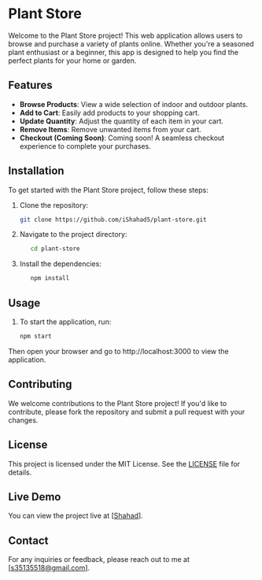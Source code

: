 # Plant Store

Welcome to the Plant Store project! This web application allows users to browse and purchase a variety of plants online. Whether you're a seasoned plant enthusiast or a beginner, this app is designed to help you find the perfect plants for your home or garden.

## Features
- **Browse Products**: View a wide selection of indoor and outdoor plants.
- **Add to Cart**: Easily add products to your shopping cart.
- **Update Quantity**: Adjust the quantity of each item in your cart.
- **Remove Items**: Remove unwanted items from your cart.
- **Checkout (Coming Soon)**: Coming soon! A seamless checkout experience to complete your purchases.

## Installation
To get started with the Plant Store project, follow these steps:

1. Clone the repository:
   ```bash
   git clone https://github.com/iShahad5/plant-store.git
   
2. Navigate to the project directory:
   ```bash
      cd plant-store
   
3. Install the dependencies:
   ```bash
      npm install
   
## Usage
1. To start the application, run:
   ```bash
   npm start
Then open your browser and go to http://localhost:3000 to view the application.

## Contributing
We welcome contributions to the Plant Store project! If you'd like to contribute, please fork the repository and submit a pull request with your changes.

## License
This project is licensed under the MIT License. See the [LICENSE](LICENSE) file for details.

## Live Demo
You can view the project live at [[Shahad](https://ishahad5.github.io/plant-store/)].

## Contact
For any inquiries or feedback, please reach out to me at [s35135518@gmail.com].
